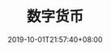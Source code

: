 ---
weight: 4
title: "数字货币"
description: ""
date: 2019-10-01T21:57:40+08:00
lastmod: 2020-01-01T16:45:40+08:00
draft: false
ico: '<svg class="icon" aria-hidden="true"><use xlink:href="#icon-shuzihuobi"></use></svg>'
navigation: ["NFT Exchange","NFT Generation"]
hidePage: true
---
